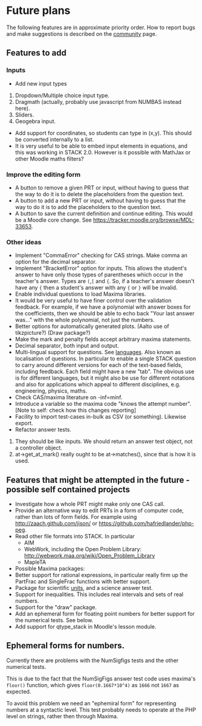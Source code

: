 # Future plans

The following features are in approximate priority order.  How to report bugs and make suggestions is described on the [community](../About/Community.md) page.

## Features to add ##

### Inputs ###

* Add new input types
 1. Dropdown/Multiple choice input type.
 2. Dragmath (actually, probably use javascript from NUMBAS instead here).
 3. Sliders.
 4. Geogebra input.
* Add support for coordinates, so students can type in (x,y).  This should be converted internally to a list.
* It is very useful to be able to embed input elements in equations, and this was working in STACK 2.0. However is it possible with MathJax or other Moodle maths filters?

### Improve the editing form ###

* A button to remove a given PRT or input, without having to guess that the way to do it is to delete the placeholders from the question text.
* A button to add a new PRT or input, without having to guess that the way to do it is to add the placeholders to the question text.
* A button to save the current definition and continue editing. This would be a Moodle core change. See https://tracker.moodle.org/browse/MDL-33653.

### Other ideas ###

* Implement "CommaError" checking for CAS strings.  Make comma an option for the decimal separator.
* Implement "BracketError" option for inputs.  This allows the student's answer to have only those types of parentheses which occur in the teacher's answer.  Types are `(`,`[` and `{`.  So, if a teacher's answer doesn't have any `{` then a student's answer with any `{` or `}` will be invalid.
* Enable individual questions to load Maxima libraries.
* It would be very useful to have finer control over the validation feedback. For example, if we have a polynomial with answer boxes for the coefficients, then we should be able to echo back "Your last answer was..." with the whole polynomial, not just the numbers.
* Better options for automatically generated plots.  (Aalto use of tikzpicture?)  (Draw package?)
* Make the mark and penalty fields accept arbitrary maxima statements.
* Decimal separator, both input and output.
* Multi-lingual support for questions.  See [languages](Languages.md).  Also known as localisation of questions.  In particular to enable a single STACK question to carry around different versions for each of the text-based fields, including feedback.  Each field might have a new "tab".  The obvious use is for different languages, but it might also be use for different notations and also for applications which appeal to different disciplines, e.g. engineering, physics, maths.
* Check CAS/maxima literature on -inf=minf.
* Introduce a variable so the maxima code "knows the attempt number". [Note to self: check how this changes reporting]
* Facility to import test-cases in-bulk as CSV (or something). Likewise export.
* Refactor answer tests.
 1. They should be like inputs. We should return an answer test object, not a controller object.
 2. at->get_at_mark() really ought to be at->matches(), since that is how it is used.

## Features that might be attempted in the future - possible self contained projects ##

* Investigate how a whole PRT might make only one CAS call.
* Provide an alternative way to edit PRTs in a form of computer code, rather than lots of form fields. For example using http://zaach.github.com/jison/ or https://github.com/hafriedlander/php-peg. 
* Read other file formats into STACK.  In particular
  * AIM
  * WebWork, including the Open Problem Library:  http://webwork.maa.org/wiki/Open_Problem_Library
  * MapleTA
* Possible Maxima packages:
 * Better support for rational expressions, in particular really firm up the PartFrac and SingleFrac functions with better support.
 * Package for scientific [units](../Authoring/Units.md), and a science answer test.
 * Support for inequalities.  This includes real intervals and sets of real numbers.
 * Support for the "draw" package.
 * Add an ephemeral form for floating point numbers for better support for the numerical tests.  See below.
* Add support for qtype_stack in Moodle's lesson module.

## Ephemeral forms for numbers.

Currently there are problems with the NumSigfigs tests and the other numerical tests.  

This is due to the fact that the NumSigFigs answer test code uses maxima's `floor()` function, which gives `floor(0.1667*10^4)` as `1666` not `1667` as expected.

To avoid this problem we need an "ephemiral form" for representing numbers at a syntactic level.   This test probably needs to operate at the PHP level on strings, rather then through Maxima.  
